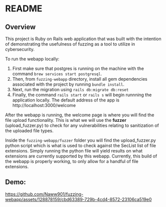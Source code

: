 # README

## Overview

This project is Ruby on Rails web application that was built with the intention of demonstrating the usefulness of fuzzing as a tool to utilize in cybersecurity. 

To run the webapp locally:

1. First make sure that postgres is running on the machine with the command `brew services start postgresql`.
2. Then, from `fuzzing-webapp` directory, install all gem dependencies associated with the project by running `bundle install`.
3. Next, run the migration using `rails db:migrate db:reset`
4. Finally, the command `rails start` or `rails s` will begin runnning the application locally. The default address of the app is http://localhost:3000/welcome

After the webapp is running, the welcome page is where you will find the file upload functionality. This is what we will use the **fuzzer** (upload_fuzzer.py) to check for any vulnerabilities relating to sanitization of the uploaded file types. 

Inside the `fuzzing-webapp/fuzzer` folder you will find the upload_fuzzer.py python script which is what is used to check against the SecList list of file extensions. Simply running the python file will yield results on what extensions are currently supported by this webapp. Currently, this build of the webapp is properly working, to only allow for a handful of file extensions. 

## Demo:

https://github.com/Naww901/fuzzing-webapp/assets/128878159/cbd63389-729b-4cd4-8572-23106ca519e0

